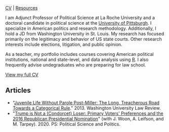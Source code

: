 <nav id="navigation">
  <a href="https://github.com/seanmcraig/vita/blob/master/latex/vita.pdf">CV</a>
  <span>|</span>
  <a href="./resources.html">Resources</a>
</nav>

I am Adjunct Professor of Political Science at La Roche University and a doctoral candidate in political science at the <a href="https://polisci.pitt.edu">University of Pittsburgh</a>. I specialize in American politics and research methodology. Additionally, I hold a JD from Washington University in St. Louis. My research has focused primarily on the legitimacy and behavior of US state courts. Other research interests include elections, litigation, and public opinion. 

As a teacher, my portfolio includes courses covering American political institutions, national and state-level, and data analysis using <a href="https://cran.r-project.org">R</a>. I also frequently advise undegraduates who are preparing for law school.

<a href="https://github.com/seanmcraig/vita/blob/master/latex/vita.pdf">View my full CV</a>

<h2>Articles</h1>

<ul>
<li> "<a href="https://openscholarship.wustl.edu/cgi/viewcontent.cgi?article=6045&context=law_lawreview">Juvenile Life Without Parole Post-Miller: The Long, Treacherous Road Towards a Categorical Rule</a>." 2013. Washington University Law Review.

<li> "<a href="https://doi.org/10.1017/S1049096520000359">Trump is Not a (Condorcet) Loser: Primary Voters' Preferences and the 2016 Republican Presidential Nomination</a>" (with J. Woon, A. Leifson, and M. Tarpey). 2020. PS: Political Science and Politics.
</ul>
